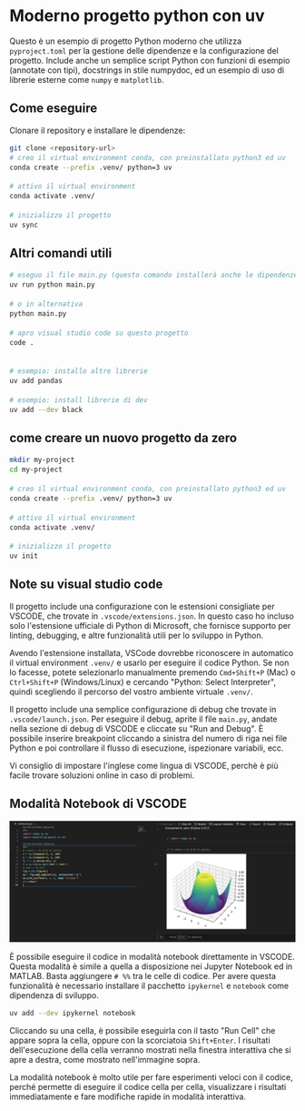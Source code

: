 # Moderno progetto python con uv

Questo è un esempio di progetto Python moderno che utilizza `pyproject.toml` per la gestione delle dipendenze e la configurazione del progetto.
Include anche un semplice script Python con funzioni di esempio (annotate con tipi), docstrings in stile numpydoc, ed un esempio di uso di librerie esterne come `numpy` e `matplotlib`.

## Come eseguire

Clonare il repository e installare le dipendenze:

```bash
git clone <repository-url>
# creo il virtual environment conda, con preinstallato python3 ed uv
conda create --prefix .venv/ python=3 uv

# attivo il virtual environment 
conda activate .venv/

# inizializzo il progetto
uv sync
```

## Altri comandi utili

```bash
# eseguo il file main.py (questo comando installerà anche le dipendenze se non lo sono già)
uv run python main.py

# o in alternativa
python main.py

# apro visual studio code su questo progetto
code .


# esempio: installo altre librerie
uv add pandas

# esempio: install librerie di dev 
uv add --dev black
```

## come creare un nuovo progetto da zero

```bash
mkdir my-project
cd my-project

# creo il virtual environment conda, con preinstallato python3 ed uv
conda create --prefix .venv/ python=3 uv

# attivo il virtual environment 
conda activate .venv/

# inizializzo il progetto
uv init
```

## Note su visual studio code

Il progetto include una configurazione con le estensioni consigliate per VSCODE, che trovate in `.vscode/extensions.json`.
In questo caso ho incluso solo l'estensione ufficiale di Python di Microsoft, che fornisce supporto per linting, debugging, e altre funzionalità utili per lo sviluppo in Python.

Avendo l'estensione installata, VSCode dovrebbe riconoscere in automatico il virtual environment `.venv/` e usarlo per eseguire il codice Python. 
Se non lo facesse, potete selezionarlo manualmente premendo `Cmd+Shift+P` (Mac) o `Ctrl+Shift+P` (Windows/Linux) e cercando "Python: Select Interpreter", quindi scegliendo il percorso del vostro ambiente virtuale `.venv/`.

Il progetto include una semplice configurazione di debug che trovate in `.vscode/launch.json`. Per eseguire il debug, aprite il file `main.py`, andate nella sezione di debug di VSCODE e cliccate su "Run and Debug".
È possibile inserire breakpoint cliccando a sinistra del numero di riga nei file Python e poi controllare il flusso di esecuzione, ispezionare variabili, ecc.

Vi consiglio di impostare l'inglese come lingua di VSCODE, perchè è più facile trovare soluzioni online in caso di problemi.

## Modalità Notebook di VSCODE

![alt text](image.png)

È possibile eseguire il codice in modalità notebook direttamente in VSCODE. Questa modalità è simile a quella a disposizione nei Jupyter Notebook ed in MATLAB.
Basta aggiungere `# %%` tra le celle di codice. Per avere questa funzionalità è necessario installare il pacchetto `ipykernel` e `notebook` come dipendenza di sviluppo.

```bash
uv add --dev ipykernel notebook
```

Cliccando su una cella, è possibile eseguirla con il tasto "Run Cell" che appare sopra la cella, oppure con la scorciatoia `Shift+Enter`.
I risultati dell'esecuzione della cella verranno mostrati nella finestra interattiva che si apre a destra, come mostrato nell'immagine sopra.

La modalità notebook è molto utile per fare esperimenti veloci con il codice, perché permette di eseguire il codice cella per cella, visualizzare i risultati immediatamente e fare modifiche rapide in modalità interattiva.
